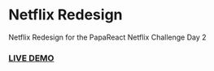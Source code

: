 # Netflix Redesign

Netflix Redesign for the PapaReact Netflix Challenge Day 2

### <a href="https://papareact-day1.vercel.app">LIVE DEMO</a>

